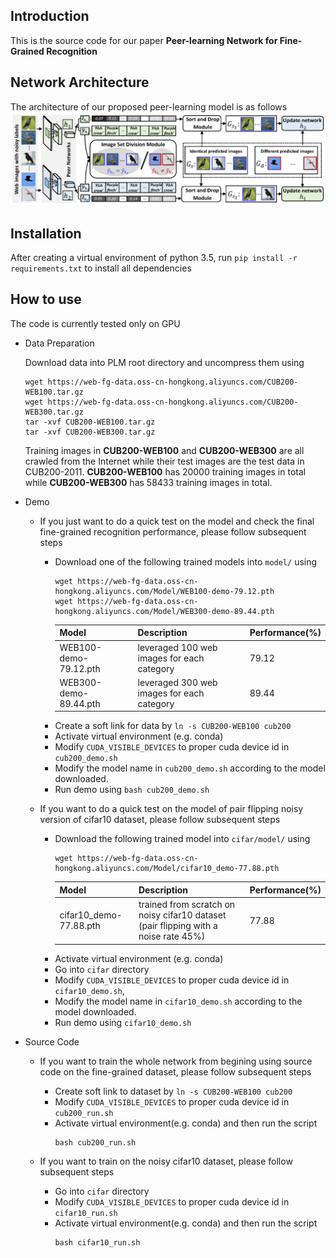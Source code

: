 Introduction
------------
This is the source code for our paper **Peer-learning Network for Fine-Grained Recognition**

Network Architecture
--------------------
The architecture of our proposed peer-learning model is as follows
![network](network_architecture.png)

Installation
------------
After creating a virtual environment of python 3.5, run `pip install -r requirements.txt` to install all dependencies

How to use
------------
The code is currently tested only on GPU
* Data Preparation

    Download data into PLM root directory and uncompress them using
    ```
    wget https://web-fg-data.oss-cn-hongkong.aliyuncs.com/CUB200-WEB100.tar.gz
    wget https://web-fg-data.oss-cn-hongkong.aliyuncs.com/CUB200-WEB300.tar.gz
    tar -xvf CUB200-WEB100.tar.gz
    tar -xvf CUB200-WEB300.tar.gz
    ```
    Training images in **CUB200-WEB100** and **CUB200-WEB300** are all crawled from the Internet while their test images are the test data in CUB200-2011.
    **CUB200-WEB100** has 20000 training images in total while **CUB200-WEB300** has 58433 training images in total.

* Demo

    - If you just want to do a quick test on the model and check the final fine-grained recognition performance, please follow subsequent steps

      - Download one of the following trained models into `model/` using
          ```
          wget https://web-fg-data.oss-cn-hongkong.aliyuncs.com/Model/WEB100-demo-79.12.pth
          wget https://web-fg-data.oss-cn-hongkong.aliyuncs.com/Model/WEB300-demo-89.44.pth
          ```
          | Model                 | Description                                | Performance(%) |
          | --------------------- | ------------------------------------------ | -------------- |
          | WEB100-demo-79.12.pth | leveraged 100 web images for each category | 79.12          |
          | WEB300-demo-89.44.pth | leveraged 300 web images for each category | 89.44          |
      - Create a soft link for data by `ln -s CUB200-WEB100 cub200`
      - Activate virtual environment (e.g. conda)
      - Modify `CUDA_VISIBLE_DEVICES` to proper cuda device id in `cub200_demo.sh` 
      - Modify the model name in `cub200_demo.sh` according to the model downloaded.
      - Run demo using `bash cub200_demo.sh`

    - If you want to do a quick test on the model of pair flipping noisy version of cifar10 dataset, please follow subsequent steps
      - Download the following trained model into `cifar/model/` using
          ```
          wget https://web-fg-data.oss-cn-hongkong.aliyuncs.com/Model/cifar10_demo-77.88.pth
          ```
          | Model                   | Description                                                                          | Performance(%) |
          | ----------------------- | ------------------------------------------------------------------------------------ | -------------- |
          | cifar10_demo-77.88.pth  | trained from scratch on noisy cifar10 dataset (pair flipping with a noise rate 45%)  | 77.88          |
      - Activate virtual environment (e.g. conda)
      - Go into `cifar` directory
      - Modify `CUDA_VISIBLE_DEVICES` to proper cuda device id in `cifar10_demo.sh`, 
      - Modify the model name in `cifar10_demo.sh` according to the model downloaded.
      - Run demo using `cifar10_demo.sh`

* Source Code

    - If you want to train the whole network from begining using source code on the fine-grained dataset, please follow subsequent steps
    
      - Create soft link to dataset by `ln -s CUB200-WEB100 cub200`
      - Modify `CUDA_VISIBLE_DEVICES` to proper cuda device id in `cub200_run.sh`
      - Activate virtual environment(e.g. conda) and then run the script
          ```
          bash cub200_run.sh
          ```

    - If you want to train on the noisy cifar10 dataset, please follow subsequent steps
    
      - Go into `cifar` directory
      - Modify `CUDA_VISIBLE_DEVICES` to proper cuda device id in `cifar10_run.sh`
      - Activate virtual environment(e.g. conda) and then run the script
          ```
          bash cifar10_run.sh
          ```
